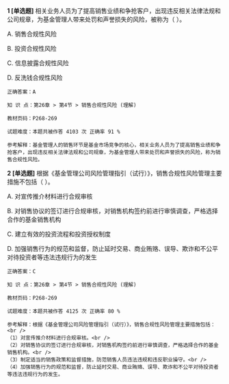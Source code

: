 **1 [单选题]** 相关业务人员为了提高销售业绩和争抢客户，出现违反相关法律法规和公司规章，为基金管理人带来处罚和声誉损失的风险，被称为（        ）。

A. 销售合规性风险&nbsp;

B. 投资合规性风险

C. 信息披露合规性风险

D. 反洗钱合规性风险

```
正确答案：A

知 识 点：第26章 > 第4节 > 销售合规性风险 (理解)

教材页码：P268-269

试题难度：本题共被作答 4103 次 正确率 91 %

参考解释：基金管理人的销售环节是基金市场竞争的核心，相关业务人员为了提高销售业绩和争抢客户，出现违反相关法律法规和公司规章，为基金管理人带来处罚和声誉损失的风险，称为销售合规性风险。
```


**2 [单选题]** 根据《基金管理公司风险管理指引（试行）》，销售合规性风险管理主要措施不包括（         ）。

A. 对宣传推介材料进行合规审核

B. 对销售协议的签订进行合规审核，对销售机构签约前进行审慎调查，严格选择合作的基金销售机构&nbsp;

C. 建立有效的投资流程和投资授权制度

D. 加强销售行为的规范和监督，防止延时交易、商业贿赂、误导、欺诈和不公平对待投资者等违法违规行为的发生

```
正确答案：C

知 识 点：第26章 > 第4节 > 销售合规性风险 (理解)

教材页码：P268-269

试题难度：本题共被作答 4125 次 正确率 80 %

参考解释：根据《基金管理公司风险管理指引（试行）》，销售合规性风险管理主要措施包括：<br />
（1）对宣传推介材料进行合规审核。<br />
（2）对销售协议的签订进行合规审核，对销售机构签约前进行审慎调查，严格选择合作的基金销售机构。<br />
（3）制定适当的销售政策和监督措施，防范销售人员违法违规和违反职业操守。<br />
（4）加强销售行为的规范和监督，防止延时交易、商业贿赂、误导、欺诈和不公平对待投资者等违法违规行为的发生。
```

